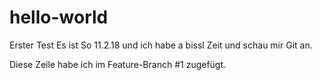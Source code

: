 # hello-world
Erster Test
Es ist So 11.2.18 und ich habe a bissl Zeit und schau mir Git an.

Diese Zeile habe ich im Feature-Branch #1 zugefügt.
